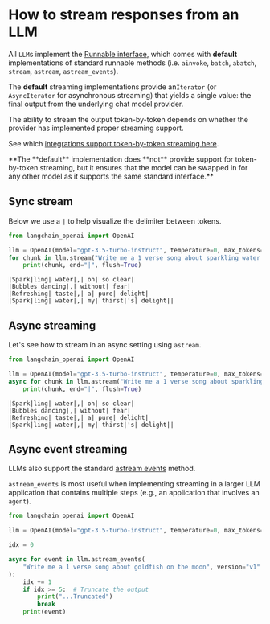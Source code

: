# How to stream responses from an LLM

All `LLM`s implement the [Runnable interface](https://python.langchain.com/api_reference/core/runnables/langchain_core.runnables.base.Runnable.html#langchain_core.runnables.base.Runnable), which comes with **default** implementations of standard runnable methods (i.e. `ainvoke`, `batch`, `abatch`, `stream`, `astream`, `astream_events`).

The **default** streaming implementations provide an`Iterator` (or `AsyncIterator` for asynchronous streaming) that yields a single value: the final output from the underlying chat model provider.

The ability to stream the output token-by-token depends on whether the provider has implemented proper streaming support.

See which [integrations support token-by-token streaming here](/oss/integrations/llms/).



<Note>
**The **default** implementation does **not** provide support for token-by-token streaming, but it ensures that the model can be swapped in for any other model as it supports the same standard interface.**


</Note>

## Sync stream

Below we use a `|` to help visualize the delimiter between tokens.


```python
from langchain_openai import OpenAI

llm = OpenAI(model="gpt-3.5-turbo-instruct", temperature=0, max_tokens=512)
for chunk in llm.stream("Write me a 1 verse song about sparkling water."):
    print(chunk, end="|", flush=True)
```
```output
|Spark|ling| water|,| oh| so clear|
|Bubbles dancing|,| without| fear|
|Refreshing| taste|,| a| pure| delight|
|Spark|ling| water|,| my| thirst|'s| delight||
```
## Async streaming

Let's see how to stream in an async setting using `astream`.


```python
from langchain_openai import OpenAI

llm = OpenAI(model="gpt-3.5-turbo-instruct", temperature=0, max_tokens=512)
async for chunk in llm.astream("Write me a 1 verse song about sparkling water."):
    print(chunk, end="|", flush=True)
```
```output
|Spark|ling| water|,| oh| so clear|
|Bubbles dancing|,| without| fear|
|Refreshing| taste|,| a| pure| delight|
|Spark|ling| water|,| my| thirst|'s| delight||
```
## Async event streaming


LLMs also support the standard [astream events](https://python.langchain.com/api_reference/core/runnables/langchain_core.runnables.base.Runnable.html#langchain_core.runnables.base.Runnable.astream_events) method.

<Tip>

`astream_events` is most useful when implementing streaming in a larger LLM application that contains multiple steps (e.g., an application that involves an `agent`).
</Tip>


```python
from langchain_openai import OpenAI

llm = OpenAI(model="gpt-3.5-turbo-instruct", temperature=0, max_tokens=512)

idx = 0

async for event in llm.astream_events(
    "Write me a 1 verse song about goldfish on the moon", version="v1"
):
    idx += 1
    if idx >= 5:  # Truncate the output
        print("...Truncated")
        break
    print(event)
```
